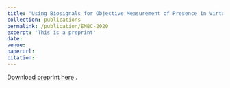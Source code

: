 ```yaml
---
title: "Using Biosignals for Objective Measurement of Presence in Virtual Reality Environments"
collection: publications
permalink: /publication/EMBC-2020
excerpt: 'This is a preprint'
date: 
venue: 
paperurl: 
citation: 
---
```

[Download preprint here](http://academicpages.github.io/files/EMBC-2020.pdf)
.
